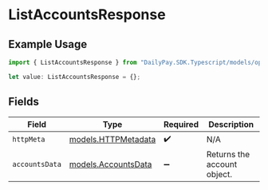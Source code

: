 # ListAccountsResponse

## Example Usage

```typescript
import { ListAccountsResponse } from "DailyPay.SDK.Typescript/models/operations";

let value: ListAccountsResponse = {};
```

## Fields

| Field                                               | Type                                                | Required                                            | Description                                         |
| --------------------------------------------------- | --------------------------------------------------- | --------------------------------------------------- | --------------------------------------------------- |
| `httpMeta`                                          | [models.HTTPMetadata](../../models/httpmetadata.md) | :heavy_check_mark:                                  | N/A                                                 |
| `accountsData`                                      | [models.AccountsData](../../models/accountsdata.md) | :heavy_minus_sign:                                  | Returns the account object.                         |